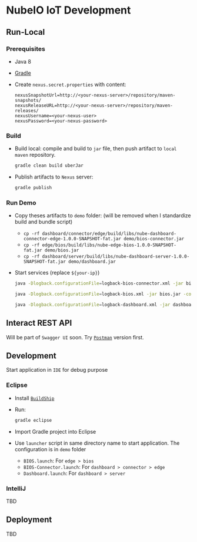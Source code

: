 # NubeIO IoT Development

## Run-Local

### Prerequisites

- Java 8
- [Gradle](https://gradle.org/)
- Create `nexus.secret.properties` with content:

  ```properties
  nexusSnapshotUrl=http://<your-nexus-server>/repository/maven-snapshots/
  nexusReleaseURL=http://<your-nexus-server>/repository/maven-releases/
  nexusUsername=<your-nexus-user>
  nexusPassword=<your-nexus-password>
  ```

### Build

- Build local: compile and build to `jar` file, then push artifact to `local maven` repository.

  ```bash
  gradle clean build uberJar
  ```

- Publish artifacts to `Nexus` server:

  ```bash
  gradle publish
  ```

### Run Demo

- Copy theses artifacts to `demo` folder: (will be removed when I standardize build and bundle script)

  - `cp -rf dashboard/connector/edge/build/libs/nube-dashboard-connector-edge-1.0.0-SNAPSHOT-fat.jar demo/bios-connector.jar`
  - `cp -rf edge/bios/build/libs/nube-edge-bios-1.0.0-SNAPSHOT-fat.jar demo/bios.jar`
  - `cp -rf dashboard/server/build/libs/nube-dashboard-server-1.0.0-SNAPSHOT-fat.jar demo/dashboard.jar`

- Start services (replace `${your-ip}`)

  ```bash
  java -Dlogback.configurationFile=logback-bios-connector.xml -jar bios-connector.jar -conf bios-connector.json

  java -Dlogback.configurationFile=logback-bios.xml -jar bios.jar -conf bios.json

  java -Dlogback.configurationFile=logback-dashboard.xml -jar dashboard.jar -conf dashboard.json
  ```

## Interact REST API

Will be part of `Swagger UI` soon. Try [`Postman`](https://documenter.getpostman.com/view/670606/RWguwGk8) version first.

## Development

Start application in `IDE` for debug purpose

### Eclipse

- Install [`BuildShip`](https://projects.eclipse.org/projects/tools.buildship)
- Run:

	```bash
	gradle eclipse
	```

- Import Gradle project into Eclipse
- Use `launcher` script in same directory name to start application. The configuration is in `demo` folder
	- `BIOS.launch`: For `edge > bios`
	- `BIOS-Connector.launch`: For `dashboard > connector > edge`
	- `Dashboard.launch`: For `dashboard > server`


### IntelliJ

TBD

## Deployment

TBD
